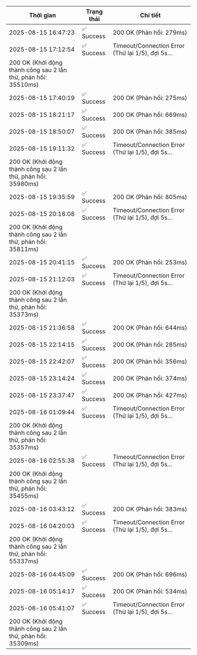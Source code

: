 | Thời gian | Trạng thái | Chi tiết |
|---|---|---|
| 2025-08-15 16:47:23 | ✅ Success | 200 OK (Phản hồi: 279ms) |
| 2025-08-15 17:12:54 | ✅ Success | Timeout/Connection Error (Thử lại 1/5), đợi 5s...
200 OK (Khởi động thành công sau 2 lần thử, phản hồi: 35510ms) |
| 2025-08-15 17:40:19 | ✅ Success | 200 OK (Phản hồi: 275ms) |
| 2025-08-15 18:21:17 | ✅ Success | 200 OK (Phản hồi: 669ms) |
| 2025-08-15 18:50:07 | ✅ Success | 200 OK (Phản hồi: 385ms) |
| 2025-08-15 19:11:32 | ✅ Success | Timeout/Connection Error (Thử lại 1/5), đợi 5s...
200 OK (Khởi động thành công sau 2 lần thử, phản hồi: 35980ms) |
| 2025-08-15 19:35:59 | ✅ Success | 200 OK (Phản hồi: 805ms) |
| 2025-08-15 20:16:08 | ✅ Success | Timeout/Connection Error (Thử lại 1/5), đợi 5s...
200 OK (Khởi động thành công sau 2 lần thử, phản hồi: 35811ms) |
| 2025-08-15 20:41:15 | ✅ Success | 200 OK (Phản hồi: 253ms) |
| 2025-08-15 21:12:03 | ✅ Success | Timeout/Connection Error (Thử lại 1/5), đợi 5s...
200 OK (Khởi động thành công sau 2 lần thử, phản hồi: 35373ms) |
| 2025-08-15 21:36:58 | ✅ Success | 200 OK (Phản hồi: 644ms) |
| 2025-08-15 22:14:15 | ✅ Success | 200 OK (Phản hồi: 285ms) |
| 2025-08-15 22:42:07 | ✅ Success | 200 OK (Phản hồi: 356ms) |
| 2025-08-15 23:14:24 | ✅ Success | 200 OK (Phản hồi: 374ms) |
| 2025-08-15 23:37:47 | ✅ Success | 200 OK (Phản hồi: 427ms) |
| 2025-08-16 01:09:44 | ✅ Success | Timeout/Connection Error (Thử lại 1/5), đợi 5s...
200 OK (Khởi động thành công sau 2 lần thử, phản hồi: 35357ms) |
| 2025-08-16 02:55:38 | ✅ Success | Timeout/Connection Error (Thử lại 1/5), đợi 5s...
200 OK (Khởi động thành công sau 2 lần thử, phản hồi: 35455ms) |
| 2025-08-16 03:43:12 | ✅ Success | 200 OK (Phản hồi: 383ms) |
| 2025-08-16 04:20:03 | ✅ Success | Timeout/Connection Error (Thử lại 1/5), đợi 5s...
200 OK (Khởi động thành công sau 2 lần thử, phản hồi: 55337ms) |
| 2025-08-16 04:45:09 | ✅ Success | 200 OK (Phản hồi: 696ms) |
| 2025-08-16 05:14:17 | ✅ Success | 200 OK (Phản hồi: 534ms) |
| 2025-08-16 05:41:07 | ✅ Success | Timeout/Connection Error (Thử lại 1/5), đợi 5s...
200 OK (Khởi động thành công sau 2 lần thử, phản hồi: 35309ms) |
